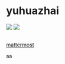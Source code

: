 # yuhuazhai

<a href="https://github.com/yuhuazhai">![](https://shields.io/github/followers/yuhuazhai?label=Follow)</a>
<a href="https://github.com/yuhuazhai?tab=repositories">![](https://shields.io/github/stars/yuhuazhai?affiliations=OWNER%2CCOLLABORATOR)</a>

## 
[mattermost](https://yuhuazhai.cloud.mattermost.com/signup_user_complete/?id=t1gou63ugbna8m384he49z4buo)

aa
